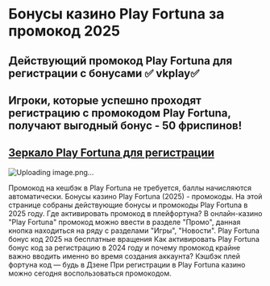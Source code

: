 # Бонусы казино Play Fortuna за промокод 2025

## Действующий промокод Play Fortuna для регистрации с бонусами ✅ vkplay✅

## Игроки, которые успешно проходят регистрацию с промокодом Play Fortuna, получают выгодный бонус - 50 фриспинов!

## [Зеркало Play Fortuna для регистрации](https://linksc.ru/play_fortuna)

![Uploading image.png…]()



Промокод на кешбэк в Play Fortuna не требуется, баллы начисляются автоматически.
Бонусы казино Play Fortuna (2025) - промокоды. На этой странице собраны действующие бонусы и промокоды Play Fortuna в 2025 году.
Где активировать промокод в плейфортуна? В онлайн-казино "Play Fortuna" промокод можно ввести в разделе "Промо", данная кнопка находиться на ряду с разделами "Игры", "Новости".
Play Fortuna бонус код 2025 на бесплатные вращения
Как активировать Play Fortuna бонус код за регистрацию в 2024 году и почему промокод крайне важно вводить именно во время создания аккаунта? Кэшбэк плей фортуна код — будь в Дзене При регистрации в Play Fortuna казино можно сегодня воспользоваться промокодом.
